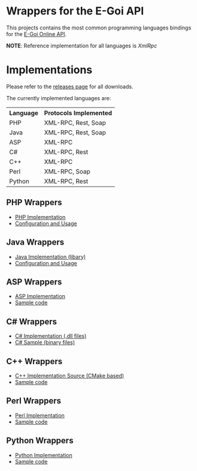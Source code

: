 Wrappers for the E-Goi API
=================================================

This projects contains the most common programming languages bindings for the [E-Goi Online API](http://www.e-goi.com/en/recursos/api/).

**NOTE**: Reference implementation for all languages is *XmlRpc*

Implementations
===============

Please refer to the [releases page](https://github.com/E-goi/e-goi-wrappers/releases/) for all downloads.

The currently implemented languages are:

<table>
  <tr>
    <th>Language</th>
    <th>Protocols Implemented</th>
  </tr>
  <tr>
    <td>PHP</td>
    <td>XML-RPC, Rest, Soap</td>
  </tr>
  <tr>
    <td>Java</td>
    <td>XML-RPC, Rest, Soap</td>
  </tr>
  <tr>
    <td>ASP</td>
    <td>XML-RPC</td>
  </tr>
  <tr>
    <td>C#</td>
    <td>XML-RPC, Rest</td>
  </tr>
  <tr>
    <td>C++</td>
    <td>XML-RPC</td>
  </tr>
  <tr>
    <td>Perl</td>
    <td>XML-RPC, Soap</td>
  </tr>
  <tr>
    <td>Python</td>
    <td>XML-RPC, Rest</td>
  </tr>
</table>

PHP Wrappers
------------


  * [PHP Implementation](https://github.com/E-goi/e-goi-wrappers/releases/download/v0.3.2/e-goi-wrapper-php-0.3.2.zip)
  * [Configuration and Usage](https://github.com/E-goi/e-goi-wrappers/wiki/PHP---Configuration-and-Usage)

Java Wrappers
---------------

  * [Java Implementation (libary)](https://github.com/E-goi/e-goi-wrappers/releases/download/v0.3.2/e-goi-wrapper-java-0.3.2.zip)
  * [Configuration and Usage](https://github.com/E-goi/e-goi-wrappers/wiki/Java---Configuration-and-Usage)

ASP Wrappers
---------------

  * [ASP Implementation](https://github.com/E-goi/e-goi-wrappers/releases/download/v0.3.2/e-goi-wrapper-asp-0.3.2.zip)
  * [Sample code](https://github.com/E-goi/e-goi-wrappers/blob/master/e-goi-wrapper-asp/example.asp)

C# Wrappers
---------------

  * [C# Implementation (.dll files)](https://github.com/E-goi/e-goi-wrappers/releases/download/v0.3.2/e-goi-wrapper-csharp-0.3.2.zip)
  * [C# Sample (binary files)](https://github.com/E-goi/e-goi-wrappers/releases/download/v0.3.2/e-goi-wrapper-csharp-0.3.2-sample-bin.zip)

C++ Wrappers
---------------

  * [C++ Implementation Source (CMake based)](https://github.com/E-goi/e-goi-wrappers/releases/download/v0.3.2/e-goi-wrapper-cpp-0.3.2.zip)
  * [Sample code](https://github.com/E-goi/e-goi-wrappers/blob/master/e-goi-wrapper-cpp/test/main.cpp)
  
Perl Wrappers
---------------

  * [Perl Implementation](https://github.com/E-goi/e-goi-wrappers/releases/download/v0.3.2/e-goi-wrapper-perl-0.3.2.zip)
  * [Sample code](https://github.com/E-goi/e-goi-wrappers/blob/master/e-goi-wrapper-perl/example.pl)
  
Python Wrappers
---------------

  * [Python Implementation](https://github.com/E-goi/e-goi-wrappers/releases/download/v0.3.2/e-goi-wrapper-python-0.3.2.zip)
  * [Sample code](https://github.com/E-goi/e-goi-wrappers/blob/master/e-goi-wrapper-python/example.py)

